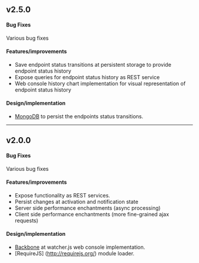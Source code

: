 ## v2.5.0

#### Bug Fixes
Various bug fixes

#### Features/improvements
* Save endpoint status transitions at persistent storage to provide endpoint status history
* Expose queries for endpoint status history as REST service
* Web console history chart implementation for visual representation of endpoint status history


#### Design/implementation
* [MongoDB](http://www.mongodb.org/) to persist the endpoints status transitions.

----

## v2.0.0

#### Bug Fixes
Various bug fixes

#### Features/improvements
* Expose functionality as REST services.
* Persist changes at activation and notification state
* Server side performance enchantments (async processing)
* Client side performance enchantments (more fine-grained ajax requests)

#### Design/implementation
* [Backbone](http://backbonejs.org/) at watcher.js web console implementation.
* [RequireJS] (http://requirejs.org/) module loader.